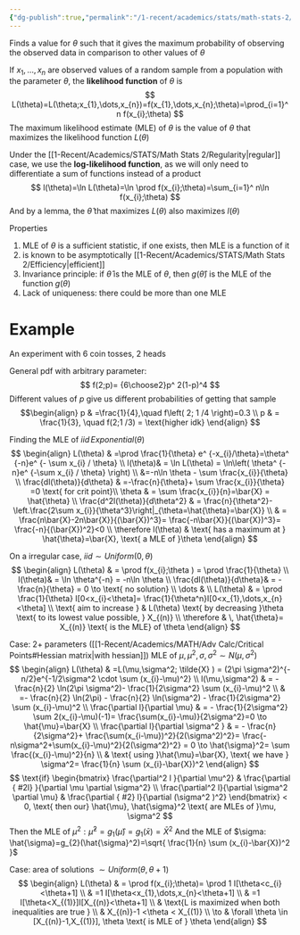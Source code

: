 ```yaml
---
{"dg-publish":true,"permalink":"/1-recent/academics/stats/math-stats-2/method-of-maximum-likelihood/","created":"2025-02-06T12:23:56.555-05:00","updated":"2025-07-07T17:32:42.503-04:00"}
---
```


Finds a value for $\theta$ such that it gives the maximum probability of observing the observed data in comparison to other values of $\theta$

If $x_{1},\dots,x_{n}$ are observed values of a random sample from a population with the parameter $\theta$, the **likelihood function** of $\theta$ is
$$
L(\theta)=L(\theta;x_{1},\dots,x_{n})=f(x_{1},\dots,x_{n};\theta)=\prod_{i=1}^ n f(x_{i};\theta)
$$
The maximum likelihood estimate (MLE) of $\theta$ is the value of $\theta$ that maximizes the likelihood function $L(\theta)$

Under the [[1-Recent/Academics/STATS/Math Stats 2/Regularity\|regular]] case, we use the **log-likelihood function**, as we will only need to differentiate a sum of functions instead of a product
$$
l(\theta)=\ln L(\theta)=\ln \prod f(x_{i};\theta)=\sum_{i=1}^ n\ln f(x_{i};\theta)
$$
And by a lemma, the $\hat{\theta}$ that maximizes $L(\theta)$ also maximizes $l(\theta)$

Properties
1. MLE of $\theta$ is a sufficient statistic, if one exists, then MLE is a function of it
2. is known to be asymptotically [[1-Recent/Academics/STATS/Math Stats 2/Efficiency\|efficient]]
3. Invariance principle: if $\hat{\theta}$ is the MLE of $\theta$, then $g(\hat{\theta})$ is the MLE of the function $g(\theta)$
4. Lack of uniqueness: there could be more than one MLE
# Example
An experiment with 6 coin tosses, 2 heads

General pdf with arbitrary parameter:
$$
f(2;p)= {6\choose2}p^ 2(1-p)^4
$$
Different values of $p$ give us different probabilities of getting that sample
$$\begin{align}
p & =\frac{1}{4},\quad f\left( 2; 1 /4 \right)=0.3 \\
p & = \frac{1}{3}, \quad f(2;1 /3) = \text{higher idk}
\end{align}
$$

Finding the MLE of $iid\, Exponential(\theta)$
$$
\begin{align}
L(\theta) & =\prod \frac{1}{\theta} e^ {-x_{i}/\theta}=\theta^ {-n}e^ {- \sum x_{i} / \theta} \\
 l(\theta)& = \ln L(\theta) = \ln\left( \theta^ {-n}e^ {-\sum x_{i} / \theta} \right) \\
 &=-n\ln \theta - \sum \frac{x_{i}}{\theta} \\
\frac{dl(\theta)}{d\theta} & =-\frac{n}{\theta}+ \sum \frac{x_{i}}{\theta} =0 \text{ for crit point}\\
 \theta  & = \sum \frac{x_{i}}{n}=\bar{X} = \hat{\theta} \\
\frac{d^2l(\theta)}{d\theta^2} & = \frac{n}{\theta^2}- \left.\frac{2\sum x_{i}}{\theta^3}\right|_{\theta=\hat{\theta}=\bar{X}} \\
 & = \frac{n\bar{X}-2n\bar{X}}{(\bar{X})^3}= \frac{-n\bar{X}}{(\bar{X})^3}= \frac{-n}{(\bar{X})^2}<0 \\
\therefore l(\theta)  & \text{ has a maximum at } \hat{\theta}=\bar{X}, \text{ a MLE of }\theta
\end{align}
$$

On a irregular case, $iid\sim Uniform(0,\theta)$
$$
\begin{align}
L(\theta) & = \prod f(x_{i};\theta ) = \prod \frac{1}{\theta} \\
 l(\theta)& = \ln \theta^{-n} = -n\ln \theta \\
 \frac{dl(\theta)}{d\theta}& = - \frac{n}{\theta} = 0 \to \text{ no solution} \\
\dots &  \\
L(\theta) & = \prod \frac{1}{\theta} I[0<x_{i}<\theta]= \frac{1}{\theta^n}I[0<x_{1},\dots,x_{n}<\theta] \\
  \text{ aim to increase } & L(\theta) \text{ by decreasing }\theta \text{ to its lowest value possible, } X_{(n)} \\
\therefore  & \, \hat{\theta}= X_{(n)} \text{ is the MLE} of \theta
\end{align}
$$

Case: 2+ parameters ([[1-Recent/Academics/MATH/Adv Calc/Critical Points#Hessian matrix\|with hessian]])
MLE of $\mu,\mu^2, \sigma,\sigma^2 \sim N(\mu,\sigma^2)$
$$
\begin{align}
L(\theta) & =L(\mu,\sigma^2; \tilde{X} ) = (2\pi \sigma^2)^{-n/2}e^{-1/2\sigma^2 \cdot \sum (x_{i}-\mu)^2} \\
l(\mu,\sigma^2) & = - \frac{n}{2} \ln(2\pi \sigma^2)- \frac{1}{2\sigma^2} \sum (x_{i}-\mu)^2 \\
 & =- \frac{n}{2} \ln(2\pi) - \frac{n}{2} \ln(\sigma^2) - \frac{1}{2\sigma^2} \sum (x_{i}-\mu)^2 \\
\frac{\partial l}{\partial \mu}  & =  - \frac{1}{2\sigma^2} \sum 2(x_{i}-\mu)(-1)=  \frac{\sum(x_{i}-\mu)}{2\sigma^2}=0 \to \hat{\mu}=\bar{X} \\
\frac{\partial l}{\partial \sigma^2 } & = - \frac{n}{2\sigma^2}+ \frac{\sum(x_{i-\mu})^2}{2(\sigma^2)^2}= \frac{-n\sigma^2+\sum(x_{i}-\mu)^2}{2(\sigma^2)^2} = 0 \to \hat{\sigma}^2= \sum \frac{(x_{i}-\mu)^2}{n} \\
 & \text{ using }\hat{\mu}=\bar{X}, \text{ we have } \sigma^2= \frac{1}{n} \sum (x_{i}-\bar{X})^2
\end{align}
$$
$$
\text{if} \begin{bmatrix}
\frac{\partial^2 l }{\partial \mu^2} & \frac{\partial
{ #2l}
}{\partial \mu \partial \sigma^2} \\
\frac{\partial^2 l}{\partial \sigma^2 \partial \mu} & \frac{\partial
{ #2}
 l}{\partial (\sigma^2 )^2}
\end{bmatrix} < 0, \text{ then our} \hat{\mu}, \hat{\sigma}^2 \text{ are MLEs of }\mu, \sigma^2
$$
Then the MLE of $\mu^2: \hat{\mu}^2=g_{1}(\hat{\mu})=g_{1}(\bar{x})=\bar{X}^2$
And the MLE of $\sigma: \hat{\sigma}=g_{2}(\hat{\sigma}^2)=\sqrt{ \frac{1}{n} \sum (x_{i}-\bar{X})^2 }$

Case: area of solutions
$\sim Uniform(\theta,\theta+1)$
$$
\begin{align}
L(\theta) & = \prod f(x_{i};\theta)= \prod 1 I[\theta<c_{i}<\theta+1] \\
 & =1 I[\theta<x_{1},\dots,x_{n}<\theta+1] \\
 & =1 I[\theta<X_{(1)}]I[X_{(n)}<\theta+1]  \\
 & \text{L is maximized when both inequalities are true } \\
 & X_{(n)}-1 <\theta < X_{(1)} \\
\to &  \forall \theta \in [X_{(n)}-1,X_{(1)}], \theta \text{ is MLE of } \theta
\end{align}
$$

